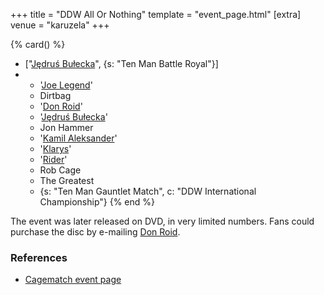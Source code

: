 +++
title = "DDW All Or Nothing"
template = "event_page.html"
[extra]
venue = "karuzela"
+++

{% card() %}
- ["[Jędruś Bułecka](@/w/jedrus-bulecka.md)", {s: "Ten Man Battle Royal"}]
- - '[Joe Legend](@/w/joe-legend.md)'
  - Dirtbag
  - '[Don Roid](@/w/don-roid.md)'
  - '[Jędruś Bułecka](@/w/jedrus-bulecka.md)'
  - Jon Hammer
  - '[Kamil Aleksander](@/w/kamil-aleksander.md)'
  - '[Klarys](@/w/klarys.md)'
  - '[Rider](@/w/asmund.md)'
  - Rob Cage
  - The Greatest
  - {s: "Ten Man Gauntlet Match", c: "DDW International Championship"}
{% end %}

The event was later released on DVD, in very limited numbers. Fans could purchase the disc by e-mailing [Don Roid](@/w/don-roid.md).

### References

* [Cagematch event page](https://www.cagematch.net/?id=1&nr=62759)
